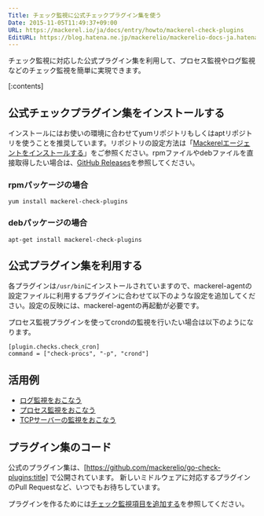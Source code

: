 ```yaml
---
Title: チェック監視に公式チェックプラグイン集を使う
Date: 2015-11-05T11:49:37+09:00
URL: https://mackerel.io/ja/docs/entry/howto/mackerel-check-plugins
EditURL: https://blog.hatena.ne.jp/mackerelio/mackerelio-docs-ja.hatenablog.mackerel.io/atom/entry/6653458415126984680
---
```


チェック監視に対応した公式プラグイン集を利用して、プロセス監視やログ監視などのチェック監視を簡単に実現できます。

[:contents]

## 公式チェックプラグイン集をインストールする

インストールにはお使いの環境に合わせてyumリポジトリもしくはaptリポジトリを使うことを推奨しています。リポジトリの設定方法は「[Mackerelエージェントをインストールする][]」をご参照ください。rpmファイルやdebファイルを直接取得したい場合は、[GitHub Releases][]を参照してください。

[Mackerelエージェントをインストールする]: https://mackerel.io/my/instruction-agent
[GitHub Releases]: https://github.com/mackerelio/go-check-plugins/releases


### rpmパッケージの場合

```
yum install mackerel-check-plugins
```

### debパッケージの場合

```
apt-get install mackerel-check-plugins
```

## 公式プラグイン集を利用する

各プラグインは`/usr/bin`にインストールされていますので、mackerel-agentの設定ファイルに利用するプラグインに合わせて以下のような設定を追加してください。設定の反映には、mackerel-agentの再起動が必要です。

プロセス監視プラグインを使ってcrondの監視を行いたい場合は以下のようになります。

```config
[plugin.checks.check_cron]
command = ["check-procs", "-p", "crond"]
```

## 活用例

- [ログ監視をおこなう](https://mackerel.io/ja/docs/entry/howto/check/log)
- [プロセス監視をおこなう](https://mackerel.io/ja/docs/entry/howto/check/process)
- [TCPサーバーの監視をおこなう](https://mackerel.io/ja/docs/entry/howto/check/tcp)

## プラグイン集のコード

公式のプラグイン集は、[https://github.com/mackerelio/go-check-plugins:title] で公開されています。
新しいミドルウェアに対応するプラグインのPull Requestなど、いつでもお待ちしています。

プラグインを作るためには[チェック監視項目を追加する](https://mackerel.io/ja/docs/entry/custom-checks)を参照してください。
